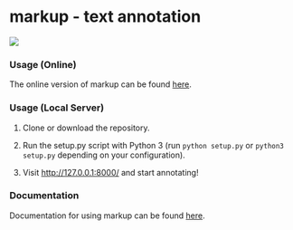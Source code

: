 # markup - text annotation

![](https://i.imgur.com/JP7fc1f.png)

### Usage (Online)

The online version of markup can be found <a href="http://www.getmarkup.com" onclick="return ! window.open(this.href);">here</a>.

### Usage (Local Server)

1. Clone or download the repository.

2. Run the setup.py script with Python 3 (run `python setup.py` or `python3 setup.py` depending on your configuration).

3. Visit <a href="http://127.0.0.1:8000/" onclick="return ! window.open(this.href);">http://127.0.0.1:8000/</a> and start annotating!

### Documentation

Documentation for using markup can be found <a href="http://www.getmarkup.com/docs" onclick="return ! window.open(this.href);">here</a>.
